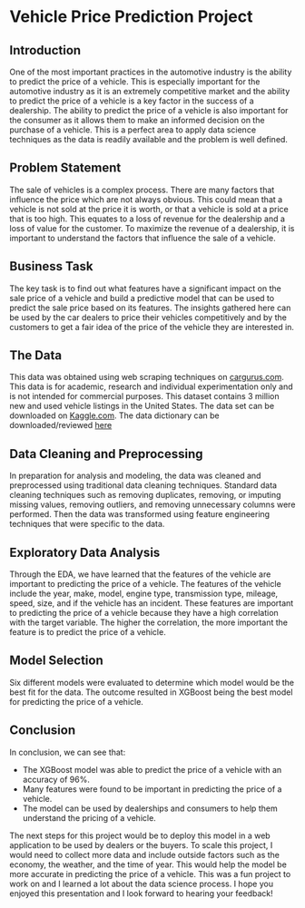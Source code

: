 # **Vehicle Price Prediction Project**

## **Introduction**
One of the most important practices in the automotive industry is the ability to predict the price of a vehicle. This is especially important for the automotive industry as it is an extremely competitive market and the ability to predict the price of a vehicle is a key factor in the success of a dealership. The ability to predict the price of a vehicle is also important for the consumer as it allows them to make an informed decision on the purchase of a vehicle. This is a perfect area to apply data science techniques as the data is readily available and the problem is well defined.

## **Problem Statement**
The sale of vehicles is a complex process. There are many factors that influence the price which are not always obvious. This could mean that a vehicle is not sold at the price it is worth, or that a vehicle is sold at a price that is too high. This equates to a loss of revenue for the dealership and a loss of value for the customer. To maximize the revenue of a dealership, it is important to understand the factors that influence the sale of a vehicle.

## **Business Task**
The key task is to find out what features have a significant impact on the sale price of a vehicle and build a predictive model that can be used to predict the sale price based on its features. The insights gathered here can be used by the car dealers to price their vehicles competitively and by the customers to get a fair idea of the price of the vehicle they are interested in.

## **The Data**
This data was obtained using web scraping techniques on [cargurus.com](https://www.cargurus.com/). This data is for academic, research and individual experimentation only and is not intended for commercial purposes. This dataset contains 3 million new and used vehicle listings in the United States. The data set can be downloaded on [Kaggle.com](https://www.kaggle.com/datasets/ananaymital/us-used-cars-dataset?select=used_cars_data.csv). The data dictionary can be downloaded/reviewed [here](https://drive.google.com/file/d/177p54r5GarfVBSzNn3jFTkHS1N-yXNwx/view?usp=share_link)

## **Data Cleaning and Preprocessing**
In preparation for analysis and modeling, the data was cleaned and preprocessed using traditional data cleaning techniques. Standard data cleaning techniques such as removing duplicates, removing, or imputing missing values, removing outliers, and removing unnecessary columns were performed. Then the data was transformed using feature engineering techniques that were specific to the data. 


## **Exploratory Data Analysis**
Through the EDA, we have learned that the features of the vehicle are important to predicting the price of a vehicle. The features of the vehicle include the year, make, model, engine type, transmission type, mileage, speed, size, and if the vehicle has an incident. These features are important to predicting the price of a vehicle because they have a high correlation with the target variable. The higher the correlation, the more important the feature is to predict the price of a vehicle.

## **Model Selection**
Six different models were evaluated to determine which model would be the best fit for the data. The outcome resulted in XGBoost being the best model for predicting the price of a vehicle.

## **Conclusion**
In conclusion, we can see that:

* The XGBoost model was able to predict the price of a vehicle with an accuracy of 96%.
* Many features were found to be important in predicting the price of a vehicle.
* The model can be used by dealerships and consumers to help them understand the pricing of a vehicle.

The next steps for this project would be to deploy this model in a web application to be used by dealers or the buyers. To scale this project, I would need to collect more data and include outside factors such as the economy, the weather, and the time of year. This would help the model be more accurate in predicting the price of a vehicle. This was a fun project to work on and I learned a lot about the data science process. I hope you enjoyed this presentation and I look forward to hearing your feedback!




